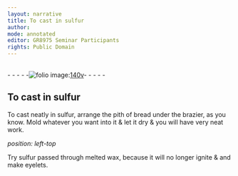 ```yaml
---
layout: narrative
title: To cast in sulfur
author:
mode: annotated
editor: GR8975 Seminar Participants
rights: Public Domain
---
```


 <br/>- - - - -<a href="http://gallica.bnf.fr/ark:/12148/btv1b10500001g/f286.item.r="><img src="assets/photo-icon.png" alt="folio image: " style="display:inline-block; margin-bottom:-3px;">140v</a>- - - - - <br/> 
## To cast in sulfur

 
 To cast neatly in sulfur, arrange the pith of bread under the brazier, as you know. Mold whatever you want into it & let it dry & you will have very neat work. 
 
*position: left-top*

 Try sulfur passed through melted wax, because it will no longer ignite & and make eyelets. 
 